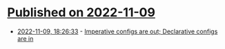 # [Published on 2022-11-09](index.md)

* [2022-11-09, 18:26:33](https://news.ycombinator.com/item?id=33535807) - [Imperative configs are out; Declarative configs are in](https://www.prodvana.io/blog/declarative-configs)
